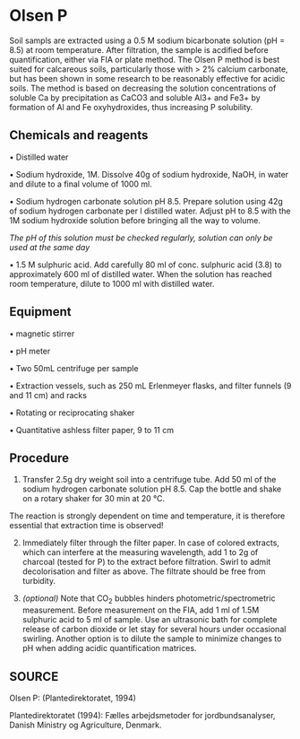 # Olsen P

Soil sampls are extracted using a 0.5 M sodium bicarbonate solution (pH = 8.5) at room temperature. After filtration, the sample is acdified before quantification, either via FIA or plate method. The Olsen P method is best suited for calcareous soils, particularly those with > 2% calcium carbonate, but has been shown in some research to be reasonably effective for acidic soils. The method is based on decreasing the solution concentrations of soluble Ca by precipitation as CaCO3 and soluble Al3+ and Fe3+ by formation of Al and Fe oxyhydroxides, thus increasing P solubility.

## Chemicals and reagents

•	Distilled water

•	Sodium hydroxide, 1M. Dissolve 40g of sodium hydroxide, NaOH, in water and dilute to a final volume of 1000 ml.

•	Sodium hydrogen carbonate solution pH 8.5. Prepare solution using 42g of sodium hydrogen carbonate per l distilled water. Adjust pH to 8.5 with the 1M sodium hydroxide solution before bringing all the way to volume.

_The pH of this solution must be checked regularly, solution can only be used at the same day_

•	1.5 M sulphuric acid. Add carefully 80 ml of conc. sulphuric acid (3.8) to approximately 600 ml of distilled water. When the solution has reached room temperature, dilute to 1000 ml with distilled water.

## Equipment

•	magnetic stirrer

•	pH meter

• Two 50mL centrifuge per sample

•	Extraction vessels, such as 250 mL Erlenmeyer flasks, and filter funnels (9 and 11 cm) and racks 

•	Rotating or reciprocating shaker 

•	Quantitative ashless filter paper, 9 to 11 cm

## Procedure

1.	Transfer 2.5g dry weight soil into a centrifuge tube. Add 50 ml of the sodium hydrogen carbonate solution pH 8.5. Cap the bottle and shake on a rotary shaker for 30 min at 20 °C.

The reaction is strongly dependent on time and temperature, it is therefore essential that extraction time is observed!

2.	Immediately filter through the filter paper. In case of colored extracts, which can interfere at the measuring wavelength, add 1 to 2g of charcoal (tested for P) to the extract before filtration. Swirl to admit decolorisation and filter as above. The filtrate should be free from turbidity. 

3. _(optional)_ Note that CO<sub>2</sub> bubbles hinders photometric/spectrometric measurement. Before measurement on the FIA, add 1 ml of 1.5M sulphuric acid to 5 ml of sample. Use an ultrasonic bath for complete release of carbon dioxide or let stay for several hours under occasional swirling. Another option is to dilute the sample to minimize changes to pH when adding acidic quantification matrices.

## SOURCE

Olsen P: (Plantedirektoratet, 1994)

Plantedirektoratet (1994): Fælles arbejdsmetoder for jordbundsanalyser, Danish Ministry og Agriculture, Denmark.

